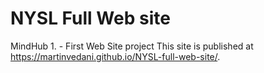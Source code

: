 # NYSL Full Web site 
MindHub 1. - First Web Site project
This site is published at https://martinvedani.github.io/NYSL-full-web-site/.
